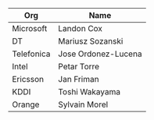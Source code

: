 | Org                    | Name                                                |
| -----------------------| ----------------------------------------------------|
| Microsoft | Landon Cox |
| DT | Mariusz Sozanski |
| Telefonica| Jose Ordonez-Lucena |
| Intel | Petar Torre |
| Ericsson | Jan Friman |
| KDDI | Toshi Wakayama |
| Orange | Sylvain Morel|

